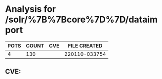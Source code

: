 # Analysis for /solr/%7B%7Bcore%7D%7D/dataimport
| POTS | COUNT | CVE | FILE CREATED |
|---|---|---|---|
| 4 | 130 | | 220110-033754 |

## CVE: 